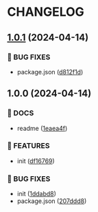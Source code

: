 # CHANGELOG

## [1.0.1](https://github.com/pulsecron/nestjs-pulse/compare/v1.0.0...v1.0.1) (2024-04-14)


### 🐛 BUG FIXES

* package.json ([d812f1d](https://github.com/pulsecron/nestjs-pulse/commit/d812f1dd26ad1878e550d96dbf10df3ffbe61588))

## 1.0.0 (2024-04-14)


### 📝 DOCS

* readme ([1eaea4f](https://github.com/pulsecron/nestjs-pulse/commit/1eaea4f7205763820ac5739be6850f5774d44dcf))


### 🚀 FEATURES

* init ([df16769](https://github.com/pulsecron/nestjs-pulse/commit/df16769330b3dc55b7b16a0b278f7d9e7474690d))


### 🐛 BUG FIXES

* init ([1ddabd8](https://github.com/pulsecron/nestjs-pulse/commit/1ddabd8e4ad9a2a9af98f690d72a4613db9df93f))
* package.json ([207ddd8](https://github.com/pulsecron/nestjs-pulse/commit/207ddd89610de002267f7a5941305fe66aa02e93))

